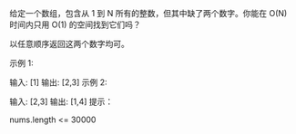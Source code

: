 给定一个数组，包含从 1 到 N 所有的整数，但其中缺了两个数字。你能在 O(N) 时间内只用 O(1) 的空间找到它们吗？

以任意顺序返回这两个数字均可。

示例 1:

输入: [1]
输出: [2,3]
示例 2:

输入: [2,3]
输出: [1,4]
提示：

nums.length <= 30000
